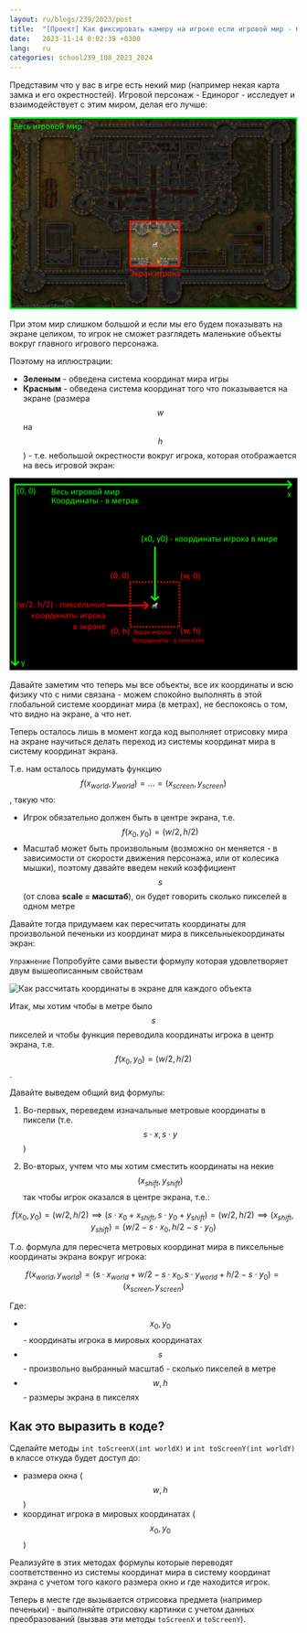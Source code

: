 ```yaml
---
layout: ru/blogs/239/2023/post
title:  "[Проект] Как фиксировать камеру на игроке если игровой мир - большой?"
date:   2023-11-14 0:02:39 +0300
lang:   ru
categories: school239_108_2023_2024
---
```


Представим что у вас в игре есть некий мир (например некая карта замка и его окрестностей).
Игровой персонаж - Единорог - исследует и взаимодействует с этим миром, делая его лучше:

![Иллюстрация игры с большим миром](/static/2023/11/unicorn_in_large_world.jpg)

При этом мир слишком большой и если мы его будем показывать на экране целиком, то игрок не сможет разглядеть маленькие объекты вокруг главного игрового персонажа.

Поэтому на иллюстрации:

- **Зеленым** - обведена система координат мира игры
- **Красным** - обведена система координат того что показывается на экране (размера $$w$$ на $$h$$) - т.е. небольшой окрестности вокруг игрока, которая отображается на весь игровой экран:

![Вводим систему координат мира и экрана](/static/2023/11/world_vs_screen_coordinates.png)

Давайте заметим что теперь мы все объекты, все их координаты и всю физику что с ними связана - можем спокойно выполнять в этой глобальной системе координат мира (в метрах), не беспокоясь о том, что видно на экране, а что нет.

Теперь осталось лишь в момент когда код выполняет отрисовку мира на экране научиться делать переход из системы координат мира в систему координат экрана.

Т.е. нам осталось придумать функцию $$f(x_{world}, y_{world}) = ... = (x_{screen}, y_{screen})$$, такую что:

- Игрок обязательно должен быть в центре экрана, т.е. $$f(x_0, y_0) = (w/2, h/2)$$
- Масштаб может быть произвольным (возможно он меняется - в зависимости от скорости движения персонажа, или от колесика мышки), поэтому давайте введем некий коэффициент $$s$$ (от слова **scale = масштаб**), он будет говорить сколько пикселей в одном метре

Давайте тогда придумаем как пересчитать координаты для произвольной печеньки из координат мира в пиксельныекоординаты экран:

```Упражнение``` Попробуйте сами вывести формулу которая удовлетворяет двум вышеописанным свойствам

![Как рассчитать координаты в экране для каждого объекта](/static/2023/11/world_vs_screen_coordinates_cookie.png)

Итак, мы хотим чтобы в метре было $$s$$ пикселей и чтобы функция переводила координаты игрока в центр экрана, т.е. $$f(x_0, y_0) = (w/2, h/2)$$.

Давайте выведем общий вид формулы:

1) Во-первых, переведем изначальные метровые координаты в пиксели (т.е. $$s \cdot x, s \cdot y$$)

2) Во-вторых, учтем что мы хотим сместить координаты на некие $$(x_{shift}, y_{shift})$$ так чтобы игрок оказался в центре экрана, т.е.:

$$f(x_0, y_0) = (w/2, h/2) \implies (s \cdot x_0 + x_{shift}, s \cdot y_0 + y_{shift}) = (w/2, h/2) \implies (x_{shift}, y_{shift}) = (w/2 - s \cdot x_0, h/2 - s \cdot y_0)$$

Т.о. формула для пересчета метровых координат мира в пиксельные координаты экрана вокруг игрока:

$$f(x_{world}, y_{world}) = (s \cdot x_{world} + w/2 - s \cdot x_0, s \cdot y_{world} + h/2 - s \cdot y_0) = (x_{screen}, y_{screen})$$

Где:

- $$x_0, y_0$$ - координаты игрока в мировых координатах
- $$s$$ - произвольно выбранный масштаб - сколько пикселей в метре
- $$w, h$$ - размеры экрана в пикселях

Как это выразить в коде?
------

Сделайте методы ```int toScreenX(int worldX)``` и ```int toScreenY(int worldY)``` в классе откуда будет доступ до:

- размера окна ($$w, h$$)
- координат игрока в мировых координатах ($$x_0, y_0$$)

Реализуйте в этих методах формулы которые переводят соответственно из системы координат мира в систему координат экрана с учетом того какого размера окно и где находится игрок.

Теперь в месте где вызывается отрисовка предмета (например печеньки) - выполняйте отрисовку картинки с учетом данных преобразований  (вызвав эти методы ```toScreenX``` и ```toScreenY```).
